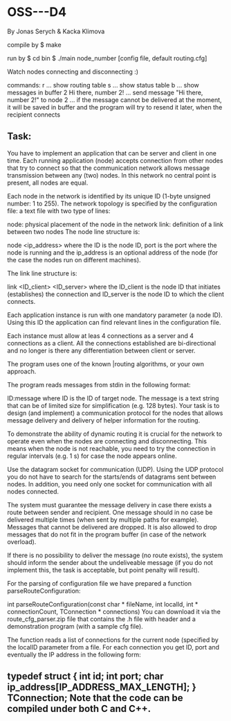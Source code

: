 OSS---D4
========
By Jonas Serych & Kacka Klimova

compile by 
$ make

run by
$ cd bin
$ ./main node_number [config file, default routing.cfg]

Watch nodes connecting and disconnecting :)

commands:
r ... show routing table
s ... show status table
b ... show messages in buffer
2 Hi there, number 2! ... send message "Hi there, number 2!" to node 2
  ... if the message cannot be delivered at the moment, it will be saved in buffer and the program will try to     resend it later, when the recipient connects


Task:
----------------------------------------------------------------

You have to implement an application that can be server and client in one time. Each running application (node) accepts connection from other nodes that try to connect so that the communication network allows message transmission between any (two) nodes. In this network no central point is present, all nodes are equal.

Each node in the network is identified by its unique ID (1-byte unsigned number: 1 to 255). The network topology is specified by the configuration file: a text file with two type of lines:

node: physical placement of the node in the network
link: definition of a link between two nodes
The node line structure is:

node <ID> <port> <ip_address>
where the ID is the node ID, port is the port where the node is running and the ip_address is an optional address of the node (for the case the nodes run on different machines).

The link line structure is:

link <ID_client> <ID_server>
where the ID_client is the node ID that initiates (establishes) the connection and ID_server is the node ID to which the client connects.

Each application instance is run with one mandatory parameter (a node ID). Using this ID the application can find relevant lines in the configuration file.

Each instance must allow at leas 4 connections as a server and 4 connections as a client. All the connections established are bi-directional and no longer is there any differentiation between client or server.

The program uses one of the known |routing algorithms, or your own approach.

The program reads messages from stdin in the following format:

ID:message
where ID is the ID of target node. The message is a text string that can be of limited size for simplification (e.g. 128 bytes). Your task is to design (and implement) a communication protocol for the nodes that allows message delivery and delivery of helper information for the routing.

To demonstrate the ability of dynamic routing it is crucial for the network to operate even when the nodes are connecting and disconnecting. This means when the node is not reachable, you need to try the connection in regular intervals (e.g. 1 s) for case the node appears online.

Use the datagram socket for communication (UDP). Using the UDP protocol you do not have to search for the starts/ends of datagrams sent between nodes. In addition, you need only one socket for communication with all nodes connected.

The system must guarantee the message delivery in case there exists a route between sender and recipient. One message should in no case be delivered multiple times (when sent by multiple paths for example). Messages that cannot be delivered are dropped. It is also allowed to drop messages that do not fit in the program buffer (in case of the network overload).

If there is no possibility to deliver the message (no route exists), the system should inform the sender about the undeliveable message (if you do not implement this, the task is acceptable, but point penalty will result).

For the parsing of configuration file we have prepared a function parseRouteConfiguration:

int parseRouteConfiguration(const char * fileName, int localId, int * connectionCount, TConnection * connections)
You can download it via the route_cfg_parser.zip file that contains the .h file with header and a demonstration program (with a sample cfg file).

The function reads a list of connections for the current node (specified by the localID parameter from a file. For each connection you get ID, port and eventually the IP address in the following form:

typedef struct {
  int id;
  int port;
  char ip_address[IP_ADDRESS_MAX_LENGTH];
} TConnection;
Note that the code can be compiled under both C and C++.
-----------------------------------------------------------------------------
